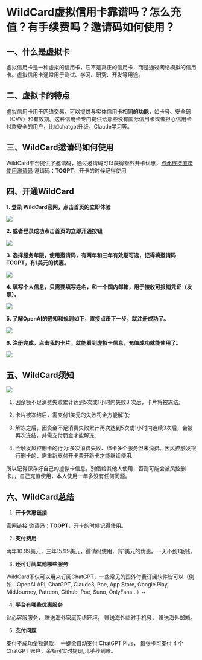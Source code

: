 
# WildCard虚拟信用卡靠谱吗？怎么充值？有手续费吗？邀请码如何使用？

## 一、什么是虚拟卡
虚拟信用卡是一种虚拟的信用卡，它不是真正的信用卡，而是通过网络模拟的信用卡。虚拟信用卡通常用于测试、学习、研究、开发等用途。

## 二、虚拟卡的特点
虚拟信用卡用于网络交易，可以提供与实体信用卡**相同的功能**，如卡号、安全码（CVV）和有效期。这种信用卡专门提供给那些没有国际信用卡或者担心信用卡付款安全的用户，比如chatgpt升级，Claude学习等。

## 三、WildCard邀请码如何使用

WildCard平台提供了邀请码，通过邀请码可以获得额外开卡优惠，[点此链接直接使用邀请码](https://bewildcard.com/i/TOGPT) 邀请码：**TOGPT**，开卡的时候记得使用

## 四、开通WildCard

**1. 登录 WildCard官网，点击首页的立即体验**

![](https://hlplch.aliyuntm.com/chatgpt/WechatIMG534.jpg)

**2. 或者登录成功点击首页的立即开通按钮**

![](https://hlplch.aliyuntm.com/chatgpt/WechatIMG595.jpg)


**3. 选择服务年限，使用邀请码，有两年和三年有效期可选，记得填邀请码 **TOGPT**，有1美元的优惠。**

![](https://hlplch.aliyuntm.com/chatgpt/WechatIMG583.jpg)

**4. 填写个人信息，只需要填写姓名，和一个国内邮箱，用于接收可报销凭证（发票）。**

![](https://hlplch.aliyuntm.com/chatgpt/WechatIMG593.jpg)

**5. 了解OpenAI的通知和规则如下，直接点击下一步，就注册成功了。**

![](https://hlplch.aliyuntm.com/chatgpt/WechatIMG585.jpg)

**6. 注册完成，点击我的卡片，就能看到虚拟卡信息，充值成功就能使用了。**

![](https://hlplch.aliyuntm.com/chatgpt/WX20240410-183138.png)

## 五、WildCard须知

![](https://hlplch.aliyuntm.com/chatgpt/WechatIMG584.jpg)

1. 因余额不足消费失败累计达到5次或1小时内失败3 次后，卡片将被冻结;

2. 卡片被冻结后，需支付1美元的失败罚金方能解冻;

3. 解冻之后，因资金不足消费失败累计再次达到5次或1小时内连续3次后，会被再次冻结，并需支付罚金才能解冻;

4. 会触发风控删卡的行为:多次消费失败、绑卡多个服务但未消费。因风控触发银行删卡的，需重新支付开卡费开新卡才能继续使用。

所以记得保存好自己的虚拟卡信息，别借给其他人使用，否则可能会被风控删卡。，自己充值使用，本人使用一年多没有任何问题。

## 六、WildCard总结

1. **开卡优惠链接**

[官网链接](https://bewildcard.com/i/TOGPT) 邀请码：**TOGPT**，开卡的时候记得使用。

2. **支付费用**

两年10.99美元，三年15.99美元，邀请码使用，有1美元的优惠。一天不到1毛钱。


3. **还可订阅其他哪些服务**

WildCard不仅可以用来订阅ChatGPT，一些常见的国外付费订阅软件皆可以（例如：OpenAI API, ChatGPT, Claude3, Poe, App Store, Google Play, MidJourney, Patreon, Github, Poe, Suno, OnlyFans...）~

4. **平台有哪些优惠服务**

贴心客服服务， 赠送海外家庭网络环境， 赠送海外临时手机号， 赠送海外邮箱。


5. **支付问题**

支付不成功全额退款， 一键全自动支付 ChatGPT Plus， 每张卡可支付 4 个 ChatGPT 账户，余额可实时提现,几乎秒到账。


